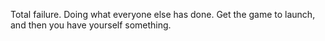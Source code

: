 Total failure. Doing what everyone else has done. Get the game to launch, and then you have yourself something.